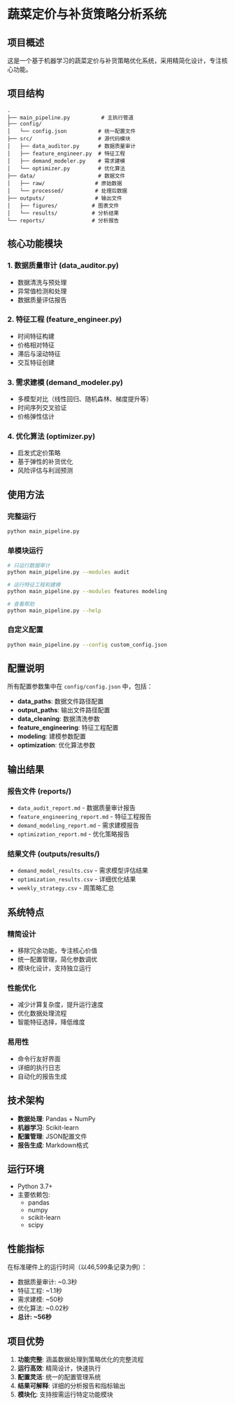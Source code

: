 # 蔬菜定价与补货策略分析系统

## 项目概述

这是一个基于机器学习的蔬菜定价与补货策略优化系统，采用精简化设计，专注核心功能。

## 项目结构

```
.
├── main_pipeline.py          # 主执行管道
├── config/
│   └── config.json          # 统一配置文件
├── src/                     # 源代码模块
│   ├── data_auditor.py      # 数据质量审计
│   ├── feature_engineer.py  # 特征工程
│   ├── demand_modeler.py    # 需求建模
│   └── optimizer.py         # 优化算法
├── data/                    # 数据文件
│   ├── raw/                # 原始数据
│   └── processed/          # 处理后数据
├── outputs/                # 输出文件
│   ├── figures/           # 图表文件
│   └── results/           # 分析结果
└── reports/               # 分析报告
```

## 核心功能模块

### 1. 数据质量审计 (data_auditor.py)
- 数据清洗与预处理
- 异常值检测和处理
- 数据质量评估报告

### 2. 特征工程 (feature_engineer.py)  
- 时间特征构建
- 价格相对特征
- 滞后与滚动特征
- 交互特征创建

### 3. 需求建模 (demand_modeler.py)
- 多模型对比（线性回归、随机森林、梯度提升等）
- 时间序列交叉验证
- 价格弹性估计

### 4. 优化算法 (optimizer.py)
- 启发式定价策略
- 基于弹性的补货优化
- 风险评估与利润预测

## 使用方法

### 完整运行
```bash
python main_pipeline.py
```

### 单模块运行
```bash
# 只运行数据审计
python main_pipeline.py --modules audit

# 运行特征工程和建模
python main_pipeline.py --modules features modeling

# 查看帮助
python main_pipeline.py --help
```

### 自定义配置
```bash
python main_pipeline.py --config custom_config.json
```

## 配置说明

所有配置参数集中在 `config/config.json` 中，包括：

- **data_paths**: 数据文件路径配置
- **output_paths**: 输出文件路径配置  
- **data_cleaning**: 数据清洗参数
- **feature_engineering**: 特征工程配置
- **modeling**: 建模参数配置
- **optimization**: 优化算法参数

## 输出结果

### 报告文件 (reports/)
- `data_audit_report.md` - 数据质量审计报告
- `feature_engineering_report.md` - 特征工程报告
- `demand_modeling_report.md` - 需求建模报告  
- `optimization_report.md` - 优化策略报告

### 结果文件 (outputs/results/)
- `demand_model_results.csv` - 需求模型评估结果
- `optimization_results.csv` - 详细优化结果
- `weekly_strategy.csv` - 周策略汇总

## 系统特点

### 精简设计
- 移除冗余功能，专注核心价值
- 统一配置管理，简化参数调优
- 模块化设计，支持独立运行

### 性能优化  
- 减少计算复杂度，提升运行速度
- 优化数据处理流程
- 智能特征选择，降低维度

### 易用性
- 命令行友好界面
- 详细的执行日志
- 自动化的报告生成

## 技术架构

- **数据处理**: Pandas + NumPy
- **机器学习**: Scikit-learn  
- **配置管理**: JSON配置文件
- **报告生成**: Markdown格式

## 运行环境

- Python 3.7+
- 主要依赖包:
  - pandas
  - numpy  
  - scikit-learn
  - scipy

## 性能指标

在标准硬件上的运行时间（以46,599条记录为例）：
- 数据质量审计: ~0.3秒
- 特征工程: ~1.1秒  
- 需求建模: ~50秒
- 优化算法: ~0.02秒
- **总计: ~56秒**

## 项目优势

1. **功能完整**: 涵盖数据处理到策略优化的完整流程
2. **运行高效**: 精简设计，快速执行
3. **配置灵活**: 统一的配置管理系统
4. **结果可解释**: 详细的分析报告和指标输出
5. **模块化**: 支持按需运行特定功能模块

